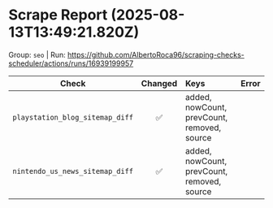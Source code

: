 # Scrape Report (2025-08-13T13:49:21.820Z)

Group: `seo`  |  Run: https://github.com/AlbertoRoca96/scraping-checks-scheduler/actions/runs/16939199957

| Check | Changed | Keys | Error |
|---|:---:|:--|:--|
| `playstation_blog_sitemap_diff` | ✅ | added, nowCount, prevCount, removed, source |  |
| `nintendo_us_news_sitemap_diff` | ✅ | added, nowCount, prevCount, removed, source |  |
